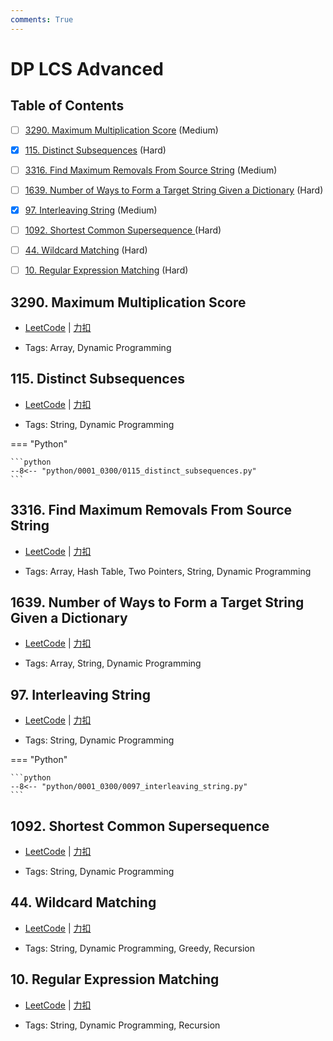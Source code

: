 ```yaml
---
comments: True
---
```


# DP LCS Advanced

## Table of Contents

- [ ] [3290. Maximum Multiplication Score](#3290-maximum-multiplication-score) (Medium)
- [x] [115. Distinct Subsequences](#115-distinct-subsequences) (Hard)
- [ ] [3316. Find Maximum Removals From Source String](#3316-find-maximum-removals-from-source-string) (Medium)
- [ ] [1639. Number of Ways to Form a Target String Given a Dictionary](#1639-number-of-ways-to-form-a-target-string-given-a-dictionary) (Hard)
- [x] [97. Interleaving String](#97-interleaving-string) (Medium)
- [ ] [1092. Shortest Common Supersequence ](#1092-shortest-common-supersequence) (Hard)
- [ ] [44. Wildcard Matching](#44-wildcard-matching) (Hard)
- [ ] [10. Regular Expression Matching](#10-regular-expression-matching) (Hard)


## 3290. Maximum Multiplication Score

-    [LeetCode](https://leetcode.com/problems/maximum-multiplication-score/) | [力扣](https://leetcode.cn/problems/maximum-multiplication-score/)

-   Tags: Array, Dynamic Programming



## 115. Distinct Subsequences

-    [LeetCode](https://leetcode.com/problems/distinct-subsequences/) | [力扣](https://leetcode.cn/problems/distinct-subsequences/)

-   Tags: String, Dynamic Programming

=== "Python"

    ```python
    --8<-- "python/0001_0300/0115_distinct_subsequences.py"
    ```



## 3316. Find Maximum Removals From Source String

-    [LeetCode](https://leetcode.com/problems/find-maximum-removals-from-source-string/) | [力扣](https://leetcode.cn/problems/find-maximum-removals-from-source-string/)

-   Tags: Array, Hash Table, Two Pointers, String, Dynamic Programming



## 1639. Number of Ways to Form a Target String Given a Dictionary

-    [LeetCode](https://leetcode.com/problems/number-of-ways-to-form-a-target-string-given-a-dictionary/) | [力扣](https://leetcode.cn/problems/number-of-ways-to-form-a-target-string-given-a-dictionary/)

-   Tags: Array, String, Dynamic Programming



## 97. Interleaving String

-    [LeetCode](https://leetcode.com/problems/interleaving-string/) | [力扣](https://leetcode.cn/problems/interleaving-string/)

-   Tags: String, Dynamic Programming

=== "Python"

    ```python
    --8<-- "python/0001_0300/0097_interleaving_string.py"
    ```



## 1092. Shortest Common Supersequence

-    [LeetCode](https://leetcode.com/problems/shortest-common-supersequence/) | [力扣](https://leetcode.cn/problems/shortest-common-supersequence/)

-   Tags: String, Dynamic Programming



## 44. Wildcard Matching

-    [LeetCode](https://leetcode.com/problems/wildcard-matching/) | [力扣](https://leetcode.cn/problems/wildcard-matching/)

-   Tags: String, Dynamic Programming, Greedy, Recursion



## 10. Regular Expression Matching

-    [LeetCode](https://leetcode.com/problems/regular-expression-matching/) | [力扣](https://leetcode.cn/problems/regular-expression-matching/)

-   Tags: String, Dynamic Programming, Recursion
